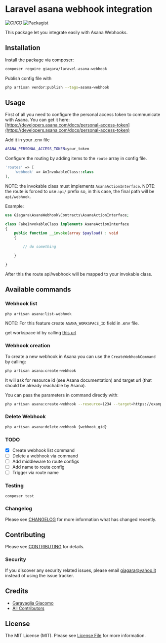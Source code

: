 # Laravel asana webhook integration

![CI/CD](https://github.com/giagara/laravel-asana-webhook/actions/workflows/main.yml/badge.svg?branch=main)
![Packagist](https://img.shields.io/packagist/v/giagara/laravel-asana-webhook.svg)


This package let you integrate easily with Asana Webhooks.

## Installation

Install the package via composer:

```bash
composer require giagara/laravel-asana-webhook
```

Publish config file with

```bash
php artisan vendor:publish --tags=asana-webhook
```

## Usage

First of all you need to configure the personal access token to communicate with Asana.
You can get it here: [https://developers.asana.com/docs/personal-access-token](https://developers.asana.com/docs/personal-access-token)

Add it in your .env file

```bash
ASANA_PERSONAL_ACCESS_TOKEN=your_token
```

Configure the routing by adding items to the `route` array in config file.

```php
'routes' => [
    'webhook' => AnInvokableClass::class
],
```

NOTE: the invokable class must implements `AsanaActionInterface`.
NOTE: the route is forced to use `api/` prefix so, in this case, the final path will be `api/webhook`.

Example: 
```php
use Giagara\AsanaWebhook\Contracts\AsanaActionInterface;

class FakeInvokableClass implements AsanaActionInterface
{
    public function __invoke(array $payload) : void
    {

        // do something

    }

}
```

After this the route api/webhook will be mapped to your invokable class.

## Available commands

### Webhook list

```bash
php artisan asana:list-webhook
```

NOTE: For this feature create `ASANA_WORKSPACE_ID` field in .env file.

get workspace id by calling [this url](https://app.asana.com/api/1.0/workspaces)


### Webhook creation

To create a new webhook in Asana you can use the `CreateWebhookCommand` by calling:

```bash
php artisan asana:create-webhook
```

It will ask for resource id (see Asana documentation) and target url (that should be already reachable by Asana).

You can pass the parameters in command directly with:

```bash
php artisan asana:create-webhook --resource=1234 --target=https://example.com/api/webhook
```


### Delete Webhook

```bash
php artisan asana:delete-webhook {webhook_gid}
```


### TODO

- [x] Create webhook list command
- [ ] Delete a webhook via command
- [ ] Add middleware to route configs
- [ ] Add name to route config
- [ ] Trigger via route name

### Testing

```bash
composer test
```

### Changelog

Please see [CHANGELOG](CHANGELOG.md) for more information what has changed recently.

## Contributing

Please see [CONTRIBUTING](CONTRIBUTING.md) for details.

### Security

If you discover any security related issues, please email giagara@yahoo.it instead of using the issue tracker.

## Credits

-   [Garavaglia Giacomo](https://github.com/giagara)
-   [All Contributors](../../contributors)

## License

The MIT License (MIT). Please see [License File](LICENSE.md) for more information.
